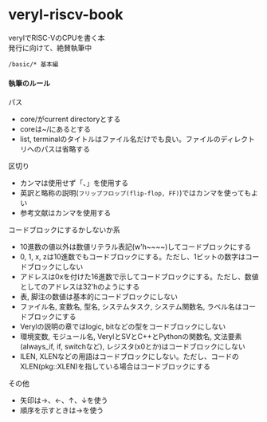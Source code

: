 # veryl-riscv-book

verylでRISC-VのCPUを書く本  
発行に向けて、絶賛執筆中

```
/basic/* 基本編
```

#### 執筆のルール

パス

 * core/がcurrent directoryとする
 * coreは~/にあるとする
 * list, terminalのタイトルはファイル名だけでも良い。ファイルのディレクトリへのパスは省略する

区切り

 * カンマは使用せず「、」を使用する
 * 英訳と略称の説明(```フリップフロップ(flip-flop, FF)```)ではカンマを使ってもよい
 * 参考文献はカンマを使用する

コードブロックにするかしないか系

 * 10進数の値以外は数値リテラル表記(w'h~~~~)してコードブロックにする
 * 0, 1, x, zは10進数でもコードブロックにする。ただし、1ビットの数字はコードブロックにしない
 * アドレスは0xを付けた16進数で示してコードブロックにする。ただし、数値としてのアドレスは32'hのようにする
 * 表, 脚注の数値は基本的にコードブロックにしない
 * ファイル名, 変数名, 型名, システムタスク, システム関数名, ラベル名はコードブロックにする
 * Verylの説明の章ではlogic, bitなどの型をコードブロックにしない
 * 環境変数, モジュール名, VerylとSVとC++とPythonの関数名, 文法要素(always_if, if, switchなど), レジスタ(x0とか)はコードブロックにしない
 * ILEN, XLENなどの用語はコードブロックにしない。ただし、コードのXLEN(pkg::XLEN)を指している場合はコードブロックにする

その他

 * 矢印は→、←、↑、↓を使う
 * 順序を示すときは→を使う